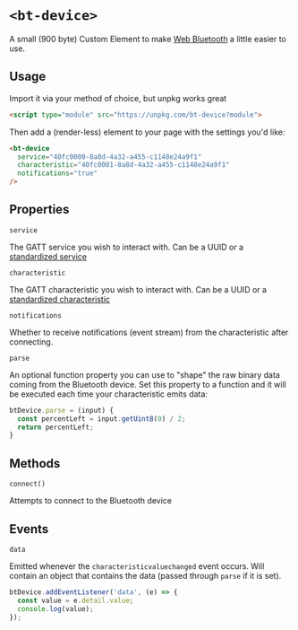 # `<bt-device>`

A small (900 byte) Custom Element to make [Web Bluetooth](https://steele.blue/web-bluetooth/) a little easier to use.

## Usage

Import it via your method of choice, but unpkg works great

```html
<script type="module" src="https://unpkg.com/bt-device?module">
```

Then add a (render-less) element to your page with the settings you'd like:

<!-- prettier-ignore -->
```html
<bt-device
  service="40fc0000-8a8d-4a32-a455-c1148e24a9f1"
  characteristic="40fc0001-8a8d-4a32-a455-c1148e24a9f1"
  notifications="true"
/>
```

## Properties

`service`

The GATT service you wish to interact with. Can be a UUID or a [standardized service](https://www.bluetooth.com/specifications/gatt/services/)

`characteristic`

The GATT characteristic you wish to interact with. Can be a UUID or a [standardized characteristic](https://www.bluetooth.com/specifications/gatt/characteristics/)

`notifications`

Whether to receive notifications (event stream) from the characteristic after connecting.

`parse`

An optional function property you can use to "shape" the raw binary data coming from the Bluetooth device. Set this property to a function and it will be executed each time your characteristic emits data:

```js
btDevice.parse = (input) {
  const percentLeft = input.getUint8(0) / 2;
  return percentLeft;
}
```

## Methods

`connect()`

Attempts to connect to the Bluetooth device

## Events

`data`

Emitted whenever the `characteristicvaluechanged` event occurs. Will contain an object that contains the data (passed through `parse` if it is set).

```js
btDevice.addEventListener('data', (e) => {
  const value = e.detail.value;
  console.log(value);
});
```
